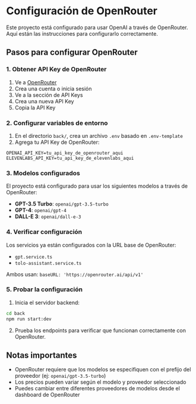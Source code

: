 # Configuración de OpenRouter

Este proyecto está configurado para usar OpenAI a través de OpenRouter. Aquí están las instrucciones para configurarlo correctamente.

## Pasos para configurar OpenRouter

### 1. Obtener API Key de OpenRouter

1. Ve a [OpenRouter](https://openrouter.ai/)
2. Crea una cuenta o inicia sesión
3. Ve a la sección de API Keys
4. Crea una nueva API Key
5. Copia la API Key

### 2. Configurar variables de entorno

1. En el directorio `back/`, crea un archivo `.env` basado en `.env-template`
2. Agrega tu API Key de OpenRouter:

```env
OPENAI_API_KEY=tu_api_key_de_openrouter_aqui
ELEVENLABS_API_KEY=tu_api_key_de_elevenlabs_aqui
```

### 3. Modelos configurados

El proyecto está configurado para usar los siguientes modelos a través de OpenRouter:

- **GPT-3.5 Turbo**: `openai/gpt-3.5-turbo`
- **GPT-4**: `openai/gpt-4`
- **DALL-E 3**: `openai/dall-e-3`

### 4. Verificar configuración

Los servicios ya están configurados con la URL base de OpenRouter:
- `gpt.service.ts`
- `tolo-assistant.service.ts`

Ambos usan: `baseURL: 'https://openrouter.ai/api/v1'`

### 5. Probar la configuración

1. Inicia el servidor backend:
```bash
cd back
npm run start:dev
```

2. Prueba los endpoints para verificar que funcionan correctamente con OpenRouter.

## Notas importantes

- OpenRouter requiere que los modelos se especifiquen con el prefijo del proveedor (ej: `openai/gpt-3.5-turbo`)
- Los precios pueden variar según el modelo y proveedor seleccionado
- Puedes cambiar entre diferentes proveedores de modelos desde el dashboard de OpenRouter
